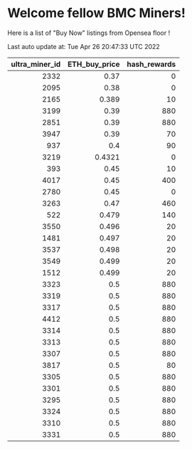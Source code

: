 # Welcome fellow BMC Miners!
Here is a list of "Buy Now" listings from Opensea floor !


Last auto update at: Tue Apr 26 20:47:33 UTC 2022


|   ultra_miner_id |   ETH_buy_price |   hash_rewards |
|-----------------:|----------------:|---------------:|
|             2332 |          0.37   |              0 |
|             2095 |          0.38   |              0 |
|             2165 |          0.389  |             10 |
|             3199 |          0.39   |            880 |
|             2851 |          0.39   |            880 |
|             3947 |          0.39   |             70 |
|              937 |          0.4    |             90 |
|             3219 |          0.4321 |              0 |
|              393 |          0.45   |             10 |
|             4017 |          0.45   |            400 |
|             2780 |          0.45   |              0 |
|             3263 |          0.47   |            460 |
|              522 |          0.479  |            140 |
|             3550 |          0.496  |             20 |
|             1481 |          0.497  |             20 |
|             3537 |          0.498  |             20 |
|             3549 |          0.499  |             20 |
|             1512 |          0.499  |             20 |
|             3323 |          0.5    |            880 |
|             3319 |          0.5    |            880 |
|             3317 |          0.5    |            880 |
|             4412 |          0.5    |            880 |
|             3314 |          0.5    |            880 |
|             3313 |          0.5    |            880 |
|             3307 |          0.5    |            880 |
|             3817 |          0.5    |             80 |
|             3305 |          0.5    |            880 |
|             3301 |          0.5    |            880 |
|             3295 |          0.5    |            880 |
|             3324 |          0.5    |            880 |
|             3310 |          0.5    |            880 |
|             3331 |          0.5    |            880 |